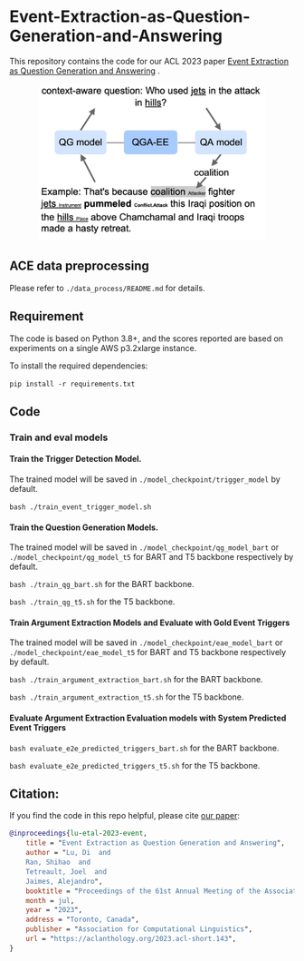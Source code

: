 # Event-Extraction-as-Question-Generation-and-Answering

This repository contains the code for our ACL 2023
paper [Event Extraction as Question Generation and Answering](https://aclanthology.org/2023.acl-short.143/)
.


<p align='center'>
  <img src='figures/qga-ee.jpg' width="400px">
</p>

## ACE data preprocessing

Please refer to ```./data_process/README.md``` for details.

## Requirement

The code is based on Python 3.8+, and the scores reported are based on
experiments on a single AWS p3.2xlarge instance.

To install the required dependencies:

`pip install -r requirements.txt`

## Code

### Train and eval models

#### Train the Trigger Detection Model.

The trained model will be saved in `./model_checkpoint/trigger_model` by
default.

`bash ./train_event_trigger_model.sh`

#### Train the Question Generation Models.

The trained model will be saved in `./model_checkpoint/qg_model_bart`
or `./model_checkpoint/qg_model_t5` for BART and T5 backbone respectively by
default.

`bash ./train_qg_bart.sh` for the BART backbone.

`bash ./train_qg_t5.sh` for the T5 backbone.

#### Train Argument Extraction Models and Evaluate with Gold Event Triggers

The trained model will be saved in `./model_checkpoint/eae_model_bart`
or `./model_checkpoint/eae_model_t5` for BART and T5 backbone respectively by
default.

`bash ./train_argument_extraction_bart.sh` for the BART backbone.

`bash ./train_argument_extraction_t5.sh` for the T5 backbone.

#### Evaluate Argument Extraction Evaluation models with System Predicted Event Triggers

`bash evaluate_e2e_predicted_triggers_bart.sh` for the BART backbone.

`bash evaluate_e2e_predicted_triggers_t5.sh` for the T5 backbone.

## Citation:

If you find the code in this repo helpful, please
cite [our paper](https://aclanthology.org/2023.acl-short.143/):

```bibtex
@inproceedings{lu-etal-2023-event,
    title = "Event Extraction as Question Generation and Answering",
    author = "Lu, Di  and
    Ran, Shihao  and
    Tetreault, Joel  and
    Jaimes, Alejandro",
    booktitle = "Proceedings of the 61st Annual Meeting of the Association for Computational Linguistics (Volume 2: Short Papers)",
    month = jul,
    year = "2023",
    address = "Toronto, Canada",
    publisher = "Association for Computational Linguistics",
    url = "https://aclanthology.org/2023.acl-short.143",
}
```
